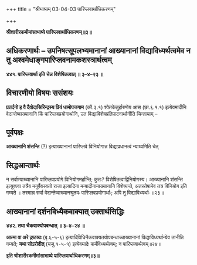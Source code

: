 +++
title = "श्रीभाष्यम् 03-04-03 पारिप्लवार्थाधिकरणम्"

+++


**श्रीशारीरकमीमांसाभाष्ये पारिप्लवार्थाधिकरणम्॥३॥**

## अधिकरणार्थः – उपनिषत्सूपलभ्यमानानां आख्यानानां विद्याविध्यर्थत्वमेव न तु अश्वमेधाङ्गपारिप्लवनामकशस्त्रार्थत्वम्

**४४१. पारिप्लवार्था इति चेन्न विशेषितत्वात् ॥ ३–४–२३ ॥**

## विचारणीयो विषयः ससंशयः

 **प्रतर्दनो ह वै दैवोदासिरिन्द्रस्य प्रियं धामोपजगाम** (कौ.३.१) श्वेतकेतुर्हारुणेय आस (छा.६.१.१) इत्येवमादीनि वेदान्तेष्वाख्यानानि किं पारिप्लवप्रयोगार्थानि, उत विद्याविशेषप्रतिपादनार्थानीति चिन्तायाम् –

## पूर्वपक्षः

 **आख्यानानि शंसन्ति** (?) इत्याख्यानानां पारिप्लवे विनियोगान्न विद्याप्रधानत्वं न्याय्यमिति चेत्

## सिद्धआन्तार्थः

न सर्वाण्याख्यानानि पारिप्लवप्रयोगे विनियोगमर्हान्ति; कुतः? विशेषितत्वाद्विनियोगस्य। आख्यानानि शंसन्ति इत्युक्त्वा तत्रैव
मनुर्वैवस्वतो राजा इत्यादिना मन्वादीनामाख्यानानि विशेष्यन्ते, अतस्तेषामेव तत्र विनियोग इति गम्यते । तस्मान्न सर्वा वेदान्तेष्वाख्यानश्रुतयः पारिप्लवप्रयोगार्थाः; अपि तु विद्याविध्यर्थाः ॥२३॥

## आख्यानानां दर्शनविध्यैकवाक्यात् उक्तार्थसिद्धिः

**४४२. तथा चैकवाक्योपबन्धात् ॥ ३–४–२४ ॥**

**आत्मा वा अरे द्रष्टव्यः** (बृ.६-५-६) इत्यादिविधिनैकवाक्यतयोपबन्धाच्चाख्यानानां विद्याविध्यर्थान्येव तानीति गम्यते; **यथा सोऽरोदीत्** (यजु.१-५-१) इत्येवमादेः कर्मविध्यर्थत्वम्; न पारिप्लवार्थत्वम्॥२४॥

**इति श्रीशारीरकमीमांसाभाष्ये पारिप्लवार्थाधिकरणम्॥३॥**


